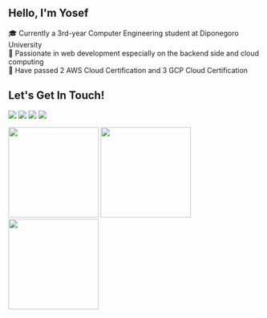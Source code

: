 ## Hello, I'm Yosef
🎓 Currently a 3rd-year Computer Engineering student at Diponegoro University<br>
💪 Passionate in web development especially on the backend side and cloud computing<br>
📜 Have passed 2 AWS Cloud Certification and 3 GCP Cloud Certification<br>

## Let's Get In Touch!
[<img src="https://img.shields.io/badge/LinkedIn-0077B5?style=for-the-badge&logo=linkedin&logoColor=white" />](https://www.linkedin.com/in/yosefsatrioaji/)
<a href="mailto:contact@yosefsa.xyz"><img src="https://img.shields.io/badge/Gmail-D14836?style=for-the-badge&logo=gmail&logoColor=white" /></a>
<a href="https://yosefsa.xyz"><img src="https://img.shields.io/badge/website-000000?style=for-the-badge&logo=About.me&logoColor=white" /></a>
<a href="https://t.me/yosefsatrio26"><img src="https://img.shields.io/badge/Telegram-2CA5E0?style=for-the-badge&logo=telegram&logoColor=white" /></a>

<p>
  <img height="180em" src="https://github-readme-stats.vercel.app/api?username=yosefsatrioaji&show_icons=true&theme=dark">
  <img height="180em" src="https://github-readme-stats.vercel.app/api/top-langs/?username=yosefsatrioaji&layout=compact&theme=dark">
  <img height="180em" src="https://github-readme-stats.vercel.app/api/wakatime?username=@yosefsatrioaji&theme=dark">
</p>
